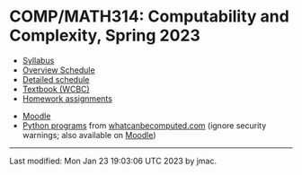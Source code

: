 # COMP/MATH314: Computability and Complexity, Spring 2023

* [Syllabus](syllabus-1-23-2023.docx)
* [Overview Schedule](schedule-1-23-2023.xlsx)  <!-- &nbsp;&nbsp;&nbsp;<font color="red">UPDATED on 9/18/2022</font> -->
* [Detailed schedule](resources)
* [Textbook (WCBC)](textbook.md)
* [Homework assignments](hw)
<!-- * [Exams](exams.md)&nbsp;&nbsp;&nbsp;<font color="green">UPDATED on 10/3/2022</font> -->
* [Moodle](https://lms.dickinson.edu/course/view.php?id=49026)
* [Python
programs](http://whatcanbecomputed.com/wp-content/uploads/2019/01/wcbc-programs-v1.1.zip)
from [whatcanbecomputed.com](https://whatcanbecomputed.com/) (ignore security warnings; also available on [Moodle](https://lms.dickinson.edu/mod/resource/view.php?id=1167805))


----
Last modified: Mon Jan 23 19:03:06 UTC 2023 by jmac.
